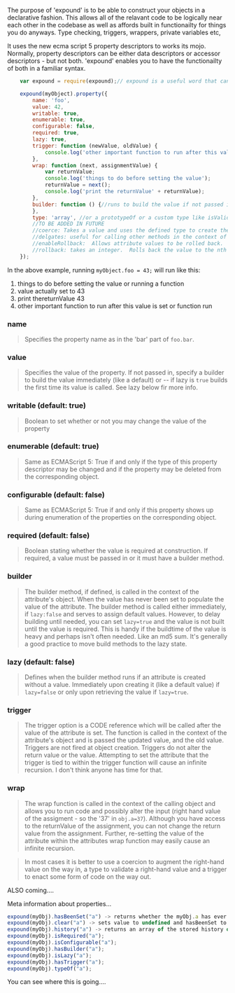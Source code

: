 The purpose of 'expound' is to be able to construct your objects in a declarative fashion.  This allows all of the relavant code to be logically near each other in the codebase as well as affords built in functionailty for things you do anyways.  Type checking, triggers, wrappers, private variables etc,

It uses the new ecma script 5 property descriptors to works its mojo.  Normally, property descriptors can be either data descriptors or accessor descriptors - but not both.  'expound' enables you to have the functionailty of both in a familiar syntax.

```javascript
	var expound = require(expound);// expound is a useful word that can be used as either to define or describe.

	expound(myObject).property({
		name: 'foo',
		value: 42,
		writable: true,
		enumerable: true,
		configurable: false,
		required: true,
		lazy: true,
		trigger: function (newValue, oldValue) {
			console.log('other important function to run after this value is set');
		},
		wrap: function (next, assignmentValue) {
			var returnValue;
			console.log('things to do before setting the value');
			returnValue = next();
			console.log('print the returnValue' + returnValue);
		},
		builder: function () {//runs to build the value if not passed in or, if lazy, on initial get
		},
		type: 'array', //or a prototypeOf or a custom type like isValidUser
		//TO BE ADDED IN FUTURE
		//coerce: Takes a value and uses the defined type to create the property.  for example, pass in the user ID, but have it auto and build the user object and store that in the property
		//delgates: useful for calling other methods in the context of this attribute
		//enableRollback:  Allows attribute values to be rolled back.  Takes integer (0++).  Zero means no rollback.  Keeps history up to value given. keyword 'forever' keeps indefinate history until you run out of memory...
		//rollback: takes an integer.  Rolls back the value to the nth previous version.  Fails if version doesn't exist.  enableRollback must be true.  Rollbacks will be wrapped and trigger.  Not available for functions.
	});
```	  

In the above example, running `myObject.foo = 43;` will run like this:

1. things to do before setting the value or running a function
2. value actually set to 43
3. print thereturnValue 43
4. other important function to run after this value is set or function run

### name
>Specifies the property name as in the 'bar' part of `foo.bar`.

### value
>Specifies the value of the property.  If not passed in, specify a builder to build the value immediately (like a default) or -- if lazy is `true` builds the first time its value is called.  See lazy below fir more info. 

### writable (default: true)
> Boolean to set whether or not you may change the value of the property

### enumerable (default: true)
> Same as ECMAScript 5: True if and only if the type of this property descriptor may be changed and if the property may be deleted from the corresponding object.

### configurable (default: false)
> Same as ECMAScript 5: True if and only if this property shows up during enumeration of the properties on the corresponding object.

### required (default: false)
> Boolean stating whether the value is required at construction.  If required, a value must be passed in or it must have a builder method.

### builder
> The builder method, if defined, is called in the context of the attribute's object.  When the value has never been set to populate the value of the attribute.  The builder method is called either immediately, if `lazy:false` and serves to assign default values.
> However, to delay building until needed, you can set `lazy=true` and the value is not built until the value is required.  This is handy if the buildtime of the value is heavy and perhaps isn't often needed.  Like an md5 sum.  It's generally a good practice to move build methods to the lazy state.

### lazy (default: false)
> Defines when the builder method runs if an attribute is created without a value.  Immediately upon creating it (like a default value) if `lazy=false` or only upon retrieving the value if `lazy=true`.

### trigger
> The trigger option is a CODE reference which will be called after the value of the attribute is set. The function is called in the context of the attribute's object and is passed the updated value, and the old value.  Triggers are not fired at object creation. Triggers do not alter the return value or the value.  Attempting to set the attribute that the trigger is tied to within the trigger function will cause an infinite recursion.  I don't think anyone has time for that.

### wrap
> The wrap function is called in the context of the calling object and allows you to run code and possibly alter the input (right hand value of the assigment - so the '37' in `obj.a=37`).  Although you have access to the returnValue of the assignment, you can not change the return value from the assignment.  Further, re-setting the value of the attribute within the attributes wrap function may easily cause an infinite recursion. 

> In most cases it is better to use a coercion to augment the right-hand value on the way in, a type to validate a right-hand value and a trigger to enact some form of code on the way out.

ALSO coming....

Meta information about properties...

```javascript
expound(myObj).hasBeenSet("a") -> returns whether the myObj.a has ever been set.;
expound(myObj).clear("a") -> sets value to undefined and hasBeenSet to false.;
expound(myObj).history("a") -> returns an array of the stored history of the properties values.;
expound(myObj).isRequired("a");
expound(myObj).isConfigurable("a");
expound(myObj).hasBuilder("a");
expound(myObj).isLazy("a");
expound(myObj).hasTrigger("a");
expound(myObj).typeOf("a");
```
You can see where this is going....





